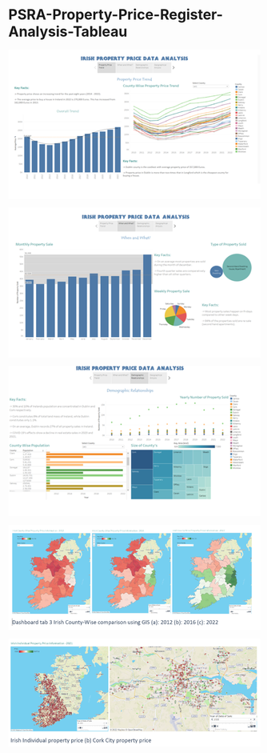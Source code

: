 # PSRA-Property-Price-Register-Analysis-Tableau

![](Images/Image1.png)

![](Images/Image2.png)

![](Images/Image3.png)

![](Images/Image4.png)

![](Images/Image5.png)
